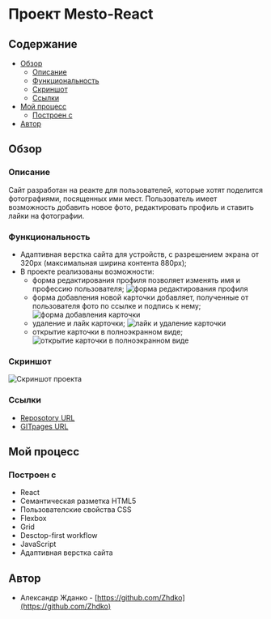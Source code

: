 # Проект Mesto-React

## Содержание

- [Обзор](#Обзор)
  - [Описание](#Описание)
  - [Функциональность](#Функциональность)
  - [Скриншот](#Скриншот)
  - [Ссылки](#Ссылки)
- [Мой процесс](#Мой-процесс)
  - [Построен с](#Построен-с)
- [Автор](#Автор)

## Обзор

### Описание

Сайт разработан на реакте для пользователей, которые хотят поделится фотографиями, посященных ими мест. Пользователь имеет возможность добавить новое фото, редактировать профиль и ставить лайки на фотографии.

### Функциональность

- Адаптивная верстка сайта для устройств, с разрешением экрана от 320px (максимальная ширина контента 880px);
- В проекте реализованы возможности:
  - форма редактирования профиля позволяет изменять имя и профессию пользователя;
    ![форма редактирования профиля](./image/readme/edit-profile.gif)
  - форма добавления новой карточки добавляет, полученные от пользователя фото по ссылке и подпись к нему;
    ![форма добавления карточки](./image/readme/add-card.gif)
  - удаление и лайк карточки;
    ![лайк и удаление карточки](./image/readme/like-and-delete.gif)
  - открытие карточки в полноэкранном виде;
    ![открытие карточки в полноэкранном виде](./image/readme/full-width-image.gif)

### Скриншот

![Скриншот проекта](./image/screenshoot_project_mesto.png)

### Ссылки

- [Reposotory URL](https://github.com/Zhdko/react-mesto-auth/)
- [GITpages URL](https://zhdko.github.io/react-mesto-auth/)

## Мой процесс

### Построен с

- React
- Семантическая разметка HTML5
- Пользователские свойства CSS
- Flexbox
- Grid
- Desctop-first workflow
- JavaScript
- Адаптивная верстка сайта

## Автор

- Александр Жданко - [https://github.com/Zhdko](https://github.com/Zhdko)
